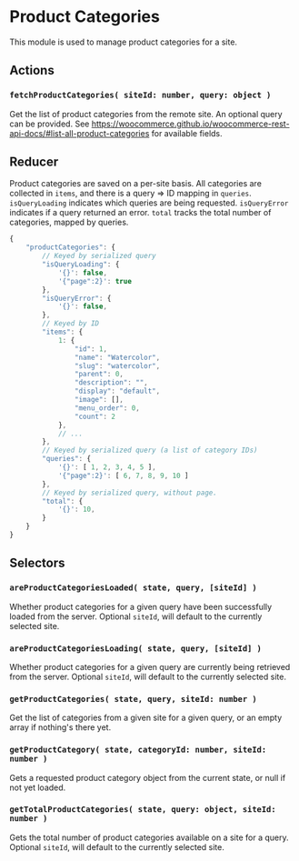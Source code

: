 Product Categories
==================

This module is used to manage product categories for a site.

## Actions

### `fetchProductCategories( siteId: number, query: object )`

Get the list of product categories from the remote site.
An optional query can be provided. See https://woocommerce.github.io/woocommerce-rest-api-docs/#list-all-product-categories for available fields.

## Reducer

Product categories are saved on a per-site basis. All categories are collected in `items`, and there is a query => ID mapping in `queries`. `isQueryLoading` indicates which queries are being requested. `isQueryError` indicates if a query returned an error. `total` tracks the total number of categories, mapped by queries.

```js
{
	"productCategories": {
		// Keyed by serialized query
		"isQueryLoading": {
			'{}': false,
			'{"page":2}': true
		},
		"isQueryError": {
			'{}': false,
		},
		// Keyed by ID
		"items": {
			1: {
				"id": 1,
				"name": "Watercolor",
				"slug": "watercolor",
				"parent": 0,
				"description": "",
				"display": "default",
				"image": [],
				"menu_order": 0,
				"count": 2
			},
			// ...
		},
		// Keyed by serialized query (a list of category IDs)
		"queries": {
			'{}': [ 1, 2, 3, 4, 5 ],
			'{"page":2}': [ 6, 7, 8, 9, 10 ]
		},
		// Keyed by serialized query, without page.
		"total": {
			'{}': 10,
		}
	}
}
```

## Selectors

### `areProductCategoriesLoaded( state, query, [siteId] )`

Whether product categories for a given query have been successfully loaded from the server. Optional `siteId`, will default to the currently selected site.

### `areProductCategoriesLoading( state, query, [siteId] )`

Whether product categories for a given query are currently being retrieved from the server. Optional `siteId`, will default to the currently selected site.

### `getProductCategories( state, query, siteId: number )`

Get the list of categories from a given site for a given query, or an empty array if nothing's there yet.

### `getProductCategory( state, categoryId: number, siteId: number )`

Gets a requested product category object from the current state, or null if not yet loaded.

### `getTotalProductCategories( state, query: object, siteId: number )`

Gets the total number of product categories available on a site for a query. Optional `siteId`, will default to the currently selected site.
